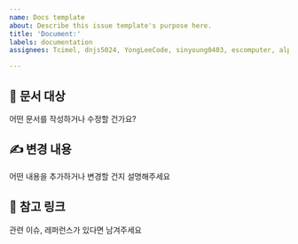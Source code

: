 ```yaml
---
name: Docs template
about: Describe this issue template's purpose here.
title: 'Document:'
labels: documentation
assignees: Tcimel, dnjs5024, YongLeeCode, sinyoung0403, escomputer, alpomjeong

---
```


<!---
name: 📝 문서작성
about: 문서 작업 관련 이슈를 작성합니다.
ex:"Document:클럽 관련 주석 추가"
--->

## 📑 문서 대상
어떤 문서를 작성하거나 수정할 건가요?

## ✍️ 변경 내용
어떤 내용을 추가하거나 변경할 건지 설명해주세요

## 📎 참고 링크
관련 이슈, 레퍼런스가 있다면 남겨주세요
